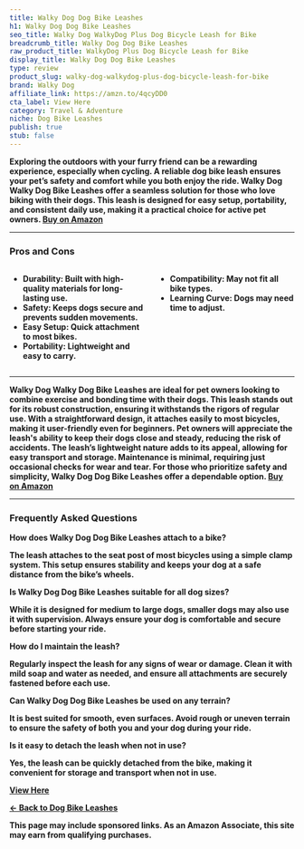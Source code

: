 ```yaml
---
title: Walky Dog Dog Bike Leashes
h1: Walky Dog Dog Bike Leashes
seo_title: Walky Dog WalkyDog Plus Dog Bicycle Leash for Bike
breadcrumb_title: Walky Dog Dog Bike Leashes
raw_product_title: WalkyDog Plus Dog Bicycle Leash for Bike
display_title: Walky Dog Dog Bike Leashes
type: review
product_slug: walky-dog-walkydog-plus-dog-bicycle-leash-for-bike
brand: Walky Dog
affiliate_link: https://amzn.to/4qcyDD0
cta_label: View Here
category: Travel & Adventure
niche: Dog Bike Leashes
publish: true
stub: false
---
```


<div id="intro" class="full-width">
  <p><strong>Exploring the outdoors with your furry friend can be a rewarding experience, especially when cycling. A reliable dog bike leash ensures your pet’s safety and comfort while you both enjoy the ride. Walky Dog Walky Dog Bike Leashes offer a seamless solution for those who love biking with their dogs. This leash is designed for easy setup, portability, and consistent daily use, making it a practical choice for active pet owners. <a href="https://amzn.to/4qcyDD0" rel="nofollow sponsored noopener" target="_blank"><strong>Buy on Amazon</strong></a></p>
</div>

<hr />
<h3 id="pros-cons">Pros and Cons</h3>
<div class="pc-grid" style="display:grid;grid-template-columns:1fr 1fr;gap:16px;">
  <ul>
    <li><strong>Durability:</strong> Built with high-quality materials for long-lasting use.</li>
    <li><strong>Safety:</strong> Keeps dogs secure and prevents sudden movements.</li>
    <li><strong>Easy Setup:</strong> Quick attachment to most bikes.</li>
    <li><strong>Portability:</strong> Lightweight and easy to carry.</li>
  </ul>
  <ul>
    <li><strong>Compatibility:</strong> May not fit all bike types.</li>
    <li><strong>Learning Curve:</strong> Dogs may need time to adjust.</li>
  </ul>
</div>
<hr />

<div class="full-width">
  <p>Walky Dog Walky Dog Bike Leashes are ideal for pet owners looking to combine exercise and bonding time with their dogs. This leash stands out for its robust construction, ensuring it withstands the rigors of regular use. With a straightforward design, it attaches easily to most bicycles, making it user-friendly even for beginners. Pet owners will appreciate the leash's ability to keep their dogs close and steady, reducing the risk of accidents. The leash’s lightweight nature adds to its appeal, allowing for easy transport and storage. Maintenance is minimal, requiring just occasional checks for wear and tear. For those who prioritize safety and simplicity, Walky Dog Dog Bike Leashes offer a dependable option. <a href="https://amzn.to/4qcyDD0" rel="nofollow sponsored noopener" target="_blank"><strong>Buy on Amazon</strong></a></p>
</div>

<hr />
<h3 id="faqs">Frequently Asked Questions</h3>

<p><strong>How does Walky Dog Dog Bike Leashes attach to a bike?</strong></p>
<p>The leash attaches to the seat post of most bicycles using a simple clamp system. This setup ensures stability and keeps your dog at a safe distance from the bike’s wheels.</p>

<p><strong>Is Walky Dog Dog Bike Leashes suitable for all dog sizes?</strong></p>
<p>While it is designed for medium to large dogs, smaller dogs may also use it with supervision. Always ensure your dog is comfortable and secure before starting your ride.</p>

<p><strong>How do I maintain the leash?</strong></p>
<p>Regularly inspect the leash for any signs of wear or damage. Clean it with mild soap and water as needed, and ensure all attachments are securely fastened before each use.</p>

<p><strong>Can Walky Dog Dog Bike Leashes be used on any terrain?</strong></p>
<p>It is best suited for smooth, even surfaces. Avoid rough or uneven terrain to ensure the safety of both you and your dog during your ride.</p>

<p><strong>Is it easy to detach the leash when not in use?</strong></p>
<p>Yes, the leash can be quickly detached from the bike, making it convenient for storage and transport when not in use.</p>
<p><a class="btn" href="https://amzn.to/4qcyDD0" target="_blank" rel="nofollow sponsored noopener">View Here</a></p>
<p><a href="/roundups/travel-adventure/dog-bike-leashes/">← Back to Dog Bike Leashes</a></p>
<aside class="disclosure">This page may include sponsored links. As an Amazon Associate, this site may earn from qualifying purchases.</aside>
